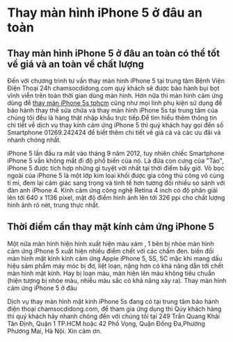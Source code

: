# Thay màn hình iPhone 5 ở đâu an toàn
<h2>Thay màn hình iPhone 5 ở đâu an toàn có thể tốt về giá và an toàn về chất lượng</h2>
Đến với chương trình tư vấn thay màn hình iPhone 5 tại trung tâm Bệnh Viện Điện Thoại 24h chamsocdidong.com quý khách sẽ được bảo hành bụi bọt vĩnh viễn trên toàn thời gian dùng màn hình. Hơn nữa thì màn hình cảm ứng dùng để <a href="https://chamsocdidong.com/trum-thay-man-hinh-mat-kinh-cam-ung-iphone-5-5s-gia-re-tai-hcm/">thay màn iPhone 5s tphcm</a> cũng như mọi linh phụ kiện sử dụng để bảo hành thay thế sửa chữa và thay màn hình iPhone 5s tại trung tâm của chúng tôi đều là hàng thật nhập khẩu trực tiếp.Để tìm hiểu thêm thông tin chi tiết về dịch vụ thay kính cảm ứng iPhone 5 thì quý khách hạy gọi đến số Smartphone 01269.242424 để biết thêm chi tiết về giá cả và các ưu đãi và nhanh chóng nhất.

iPhone 5 lần đầu ra mắt vào tháng 9 năm 2012, tuy nhiên chiếc Smartphone iPhone 5 vẫn không mất đi độ phổ biến của nó. Là đứa con cưng của "Táo", iPhone 5 được tích hợp những gì tuyệt vời nhất tại thời điểm bấy giờ. Vỏ bọc ngoài của iPhone 5 là một lớp kim loại khối được gia công thủ công vô cùng tỉ mỉ, đem lại cảm giác sang trọng và tinh tế hơn tương đối nhiều so sánh với đàn anh iPhone 4. Kính cảm ứng công nghệ Retina 4 inch có độ phân giải  lên tới 640 x 1136 pixel, mật độ điểm hình ảnh lên tới 326 ppi cho chất lượng hình ảnh rõ nét, trung thực nhất.

<h2>Thời điểm cần thay mặt kính cảm ứng iPhone 5</h2>

Một nữa màn hình hiện hình xuất hiện màu xám , 1 bên bị nhòe
màn hình cảm ứng iPhone 5 xuất hiện nhiều điểm chết với các chấm đen.
biến đổi màn hình mặt kính kính cảm ứng Apple iPhone 5, 5S, 5C mặc khi mang dấu hiệu sảm phẩm máy móc bị đơ, liệt loạn, nặng hơn có khả năng dẫn tới chết màn hình mặt kính.
Hay bị loạn màu, màn hiện lên màu không tiêu chuẩn (hiện tượng bị nhòe màu, nhiễu màu sắc có khả năng xảy ra).
Thay màn hình cảm ứng iPhone 5 ở đâu

Dịch vụ thay màn hình mặt kính iPhone 5s đang có tại trung tâm bảo hành điện thoại chamsocdidong.com, để tham gia ứng dụng thì Qúy khách hàng thì quý khách hãy nhanh chóng đến với chúng tôi tại 249 Trần Quang Khải Tân Định, Quận 1 TP.HCM hoặc 42 Phố Vọng, Quận Đống Đa,Phường Phương Mai, Hà Nội. Xin cảm ơn.
